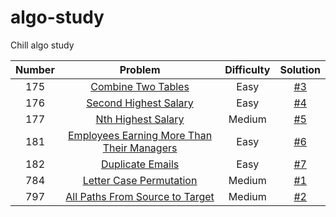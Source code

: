 # algo-study
Chill algo study

| Number   |      Problem      | Difficulty |  Solution |
|:---------:|:-------------:|:------:|:------:|
| 175 | [Combine Two Tables](https://leetcode.com/problems/combine-two-tables/) | Easy | [#3](/../../issues/3) |
| 176 | [Second Highest Salary](https://leetcode.com/problems/second-highest-salary/) | Easy | [#4](/../../issues/4) |
| 177 | [Nth Highest Salary](https://leetcode.com/problems/nth-highest-salary/) | Medium | [#5](/../../issues/5) |
| 181 | [Employees Earning More Than Their Managers](https://leetcode.com/problems/employees-earning-more-than-their-managers/) | Easy | [#6](/../../issues/6) |
| 182 | [Duplicate Emails](https://leetcode.com/problems/duplicate-emails/) | Easy | [#7](/../../issues/7) |
| 784 | [Letter Case Permutation](https://leetcode.com/problems/letter-case-permutation/) | Medium | [#1](/../../issues/1) |
| 797 | [All Paths From Source to Target](https://leetcode.com/problems/all-paths-from-source-to-target/) | Medium | [#2](/../../issues/2) |
